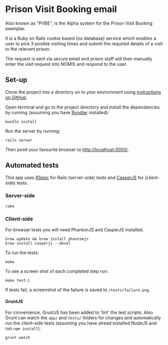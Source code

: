 # Prison Visit Booking email

Also known as "PVBE", is the Alpha system for the Prison Visit Booking exemplar. 

It is a Ruby on Rails cookie based (no database) service which enables a user to pick 3 posible visiting times and submit the required details of a visit to the relevant prison. 

The request is sent via secure email and prison staff will then manually enter the visit request into NOMIS and respond to the user.

## Set-up

Clone the project into a directory on to your environment using [instructions on GitHub](https://help.github.com/categories/54/articles). 

Open terminal and go to the project directory and install the dependancies by running (assuming you have [Bundler](http://bundler.io/) installed):

    bundle install
    
Run the server by running:

    rails server

Then point your favourite browser to [http://localhost:3000/](http://localhost:3000/).

## Automated tests

This app uses [RSpec](http://rspec.info/) for Rails (server-side) tests and [CasperJS](casperjs.org) for (client-side) tests.

### Server-side

    rake

### Client-side

For browser tests you will need PhantonJS and CasperJS installed.

    brew update && brew install phantomjs
    brew install casperjs --devel

To run the tests:

    make

To see a screen shot of each completed step run:

    make test-i

If tests fail, a screenshot of the failure is saved to `/tests/failure.png`.

#### GruntJS

For convenience, GruntJS has been added to 'lint' the test scripts. Also Grunt can watch the `app/` and `tests/` folders for changes and automatically run the client-side tests (assuming you have alread installed NodeJS and run `npm install`).

    grunt watch